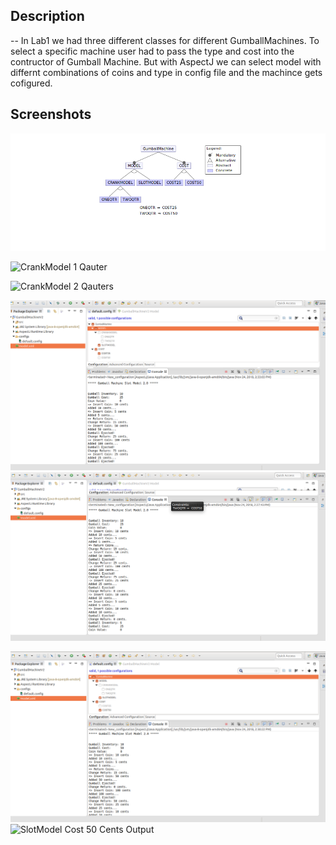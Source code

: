 
## Description
--
In Lab1 we had three different classes for different GumballMachines. To select a specific machine user had to pass the type and cost into the contructor of Gumball Machine. But with AspectJ we can select model with differnt combinations of coins and type in config file and the machince gets cofigured.

## Screenshots
![Feature Model](FeatureModel.png)

![CrankModel 1 Qauter](OneQuaterCrankModel.png)

![CrankModel 2 Qauters](TwoQuaterCarnkModel.png)

![SlotModel Cost 25 Cents](Cost25SlotModel.png)
![SlotModel Cost 25 Cents Output](Cost25SlotModel1.png)

![SlotModel Cost 50 Cents](Cost50SlotModel.png)
![SlotModel Cost 50 Cents Output](Cost50SlotModel1.png)
